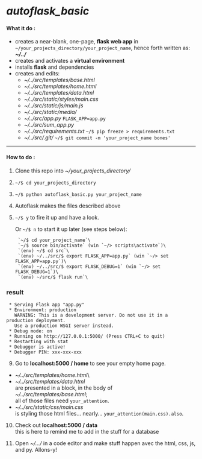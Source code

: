 # _autoflask_basic_

#### What it do :
- creates a near-blank, one-page, **flask web app** in `~/your_projects_directory/your_project_name`, hence forth written as: **_~/../_**
- creates and activates a **virtual environment**
- installs **flask** and dependencies
- creates and edits:
    - _~/../src/templates/base.html_
    - _~/../src/templates/home.html_ 
    - _~/../src/templates/data.html_ 
    - _~/../src/static/styles/main.css_ 
    - _~/../src/static/js/main.js_
    - _~/../src/static/media/_
    - _~/../src/app.py_ `FLASK_APP=app.py`
    - _~/../src/sum_app.py_  
    - _~/../src/requirements.txt_ `~/$ pip freeze > requirements.txt`
    - _~/../src/.git/_ `~/$ git commit -m 'your_project_name bones'`

---

#### How to do :

1. Clone this repo into _~/your_projects_directory/_

2. `~/$ cd your_projects_directory`

3. `~/$ python autoflask_basic.py your_project_name`

4. Autoflask makes the files described above

5. `~/$ y` to fire it up and have a look. 
    
    Or `~/$ n` to start it up later (see steps below):
        
        `~/$ cd your_project_name`\
        `~/$ source bin/activate` (win `~/> scripts\activate`)\
        `(env) ~/$ cd src`\
        `(env) ~/../src/$ export FLASK_APP=app.py` (win `~/> set FLASK_APP=app.py`)\
        `(env) ~/../src/$ export FLASK_DEBUG=1` (win `~/> set FLASK_DEBUG=1`)\
        `(env) ~/src/$ flask run`\

### result ###
     * Serving Flask app "app.py"
     * Environment: production
       WARNING: This is a development server. Do not use it in a production deployment. 
       Use a production WSGI server instead.
     * Debug mode: on
     * Running on http://127.0.0.1:5000/ (Press CTRL+C to quit)
     * Restarting with stat
     * Debugger is active!
     * Debugger PIN: xxx-xxx-xxx
     
9. Go to **localhost:5000 / home** to see your empty home page.
  - _~/../src/templates/home.html_\
  - _~/../src/templates/data.html_\
   are presented in a block, in the body of\
  _~/../src/templates/base.html_;\
 all of those files need `your_attention`.
  - _~/../src/static/css/main.css_\
  is styling those html files... nearly... `your_attention(main.css).also`.

10. Check out **localhost:5000 / data**\
    this is here to remind me to add in the stuff for a database
    
11. Open _~/.../_ in a code editor and make stuff happen avec the html, css, js, and py.
Allons-y!     
